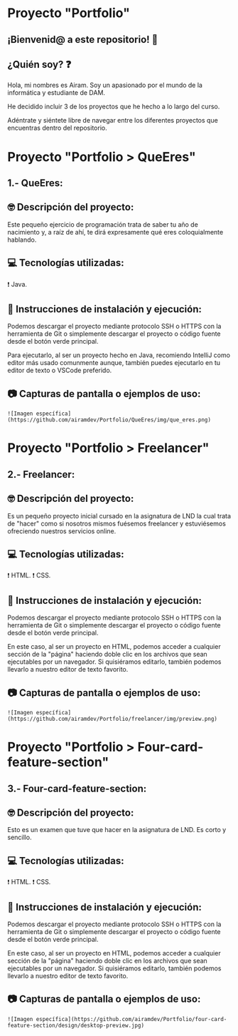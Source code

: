 # Proyecto "Portfolio"

## ¡Bienvenid@ a este repositorio! 👋

## ¿Quién soy? ❓
Hola, mi nombres es Airam. Soy un apasionado por el mundo de la informática y estudiante de DAM.

He decidido incluir 3 de los proyectos que he hecho a lo largo del curso.

Adéntrate y siéntete libre de navegar entre los diferentes proyectos que encuentras dentro del repositorio.

# Proyecto "Portfolio > QueEres"

## 1.- QueEres:

## 🤓 Descripción del proyecto:
Este pequeño ejercicio de programación trata de saber tu año de nacimiento y, a raíz de ahí, te dirá expresamente qué eres coloquialmente hablando.

## 💻 Tecnologías utilizadas:
❗ Java.

## 📁 Instrucciones de instalación y ejecución:
Podemos descargar el proyecto mediante protocolo SSH o HTTPS con la herramienta de Git o simplemente descargar el proyecto o código fuente desde el botón verde principal.

Para ejecutarlo, al ser un proyecto hecho en Java, recomiendo IntelliJ como editor más usado comunmente aunque, también puedes ejecutarlo en tu editor de texto o VSCode preferido.

## 📷 Capturas de pantalla o ejemplos de uso:

`![Imagen específica](https://github.com/airamdev/Portfolio/QueEres/img/que_eres.png)`

# Proyecto "Portfolio > Freelancer"

## 2.- Freelancer:

## 🤓 Descripción del proyecto:
Es un pequeño proyecto inicial cursado en la asignatura de LND la cual trata de "hacer" como si nosotros mismos fuésemos freelancer y estuviésemos ofreciendo nuestros servicios online.

## 💻 Tecnologías utilizadas:
❗ HTML.
❗ CSS.

## 📁 Instrucciones de instalación y ejecución:
Podemos descargar el proyecto mediante protocolo SSH o HTTPS con la herramienta de Git o simplemente descargar el proyecto o código fuente desde el botón verde principal.

En este caso, al ser un proyecto en HTML, podemos acceder a cualquier sección de la "página" haciendo doble clic en los archivos que sean ejecutables por un navegador. Si quisiéramos editarlo, también podemos llevarlo a nuestro editor de texto favorito.

## 📷 Capturas de pantalla o ejemplos de uso:

`![Imagen específica](https://github.com/airamdev/Portfolio/freelancer/img/preview.png)`

# Proyecto "Portfolio > Four-card-feature-section"

## 3.- Four-card-feature-section:

## 🤓 Descripción del proyecto:
Esto es un examen que tuve que hacer en la asignatura de LND. Es corto y sencillo.

## 💻 Tecnologías utilizadas:
❗ HTML.
❗ CSS.

## 📁 Instrucciones de instalación y ejecución:
Podemos descargar el proyecto mediante protocolo SSH o HTTPS con la herramienta de Git o simplemente descargar el proyecto o código fuente desde el botón verde principal.

En este caso, al ser un proyecto en HTML, podemos acceder a cualquier sección de la "página" haciendo doble clic en los archivos que sean ejecutables por un navegador. Si quisiéramos editarlo, también podemos llevarlo a nuestro editor de texto favorito.

## 📷 Capturas de pantalla o ejemplos de uso:

`![Imagen específica](https://github.com/airamdev/Portfolio/four-card-feature-section/design/desktop-preview.jpg)`